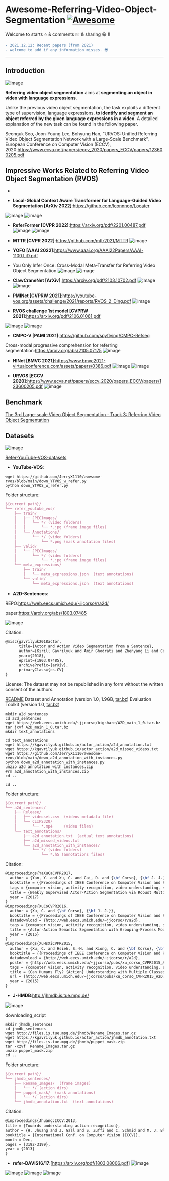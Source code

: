 # Awesome-Referring-Video-Object-Segmentation [![Awesome](https://awesome.re/badge.svg)](https://awesome.re)

Welcome to starts ⭐ & comments 💹 & sharing 😀 !!

```diff
- 2021.12.12: Recent papers (from 2021) 
- welcome to add if any information misses. 😎
```

---

## Introduction

![image](https://user-images.githubusercontent.com/65257938/145671552-f3d3dad7-77e4-4f12-98de-016cc1184976.png)

**Referring video object segmentation** aims at **segmenting an object in video with language expressions**. 

Unlike the previous video object segmentation, the task exploits a different type of supervision, language expressions, **to identify and segment an object referred by the given language expressions in a video**. A detailed explanation of the new task can be found in the following paper.

Seonguk Seo, Joon-Young Lee, Bohyung Han, “URVOS: Unified Referring Video Object Segmentation Network with a Large-Scale Benchmark”, European Conference on Computer Vision (ECCV), 2020:<https://www.ecva.net/papers/eccv_2020/papers_ECCV/papers/123600205.pdf>

## Impressive Works Related to Referring Video Object Segmentation (RVOS)

*

* **Local-Global Context Aware Transformer for Language-Guided Video Segmentation [ArXiv 2022]**:<https://github.com/leonnnop/Locater>

![image](https://user-images.githubusercontent.com/65257938/159480646-02525835-13df-44ec-86ab-4256edd45993.png)
![image](https://user-images.githubusercontent.com/65257938/159480719-e40eeac2-1e08-43e8-989f-e48f25cb05bd.png)



* **ReferFormer [CVPR 2022]**:<https://arxiv.org/pdf/2201.00487.pdf>
![image](https://user-images.githubusercontent.com/65257938/148010130-db43e7e1-464e-4858-9aec-6a487c87b170.png)
![image](https://user-images.githubusercontent.com/65257938/148010352-9f642f2b-eca4-46a8-b131-98847f0c5237.png)


* **MTTR [CVPR 2022]**:<https://github.com/mttr2021/MTTR>
![image](https://user-images.githubusercontent.com/65257938/145671132-1a2c014e-6563-4f2e-91bd-cd58ed999a0a.png)

* **YOFO [AAAI 2022]**:<https://www.aaai.org/AAAI22Papers/AAAI-1100.LiD.pdf>
* You Only Infer Once: Cross-Modal Meta-Transfer for Referring Video Object Segmentation
![image](https://user-images.githubusercontent.com/65257938/155121320-338d9b02-edac-4288-ae52-bf9e6a7f90d7.png)
![image](https://user-images.githubusercontent.com/65257938/155121513-37b6edd2-bd0a-45fc-8ce7-8d5beefc1bf6.png)

* **ClawCraneNet [ArXiv]**:<https://arxiv.org/pdf/2103.10702.pdf>
![image](https://user-images.githubusercontent.com/65257938/157188461-437c2360-55a8-4c7d-89d1-8b3819a323f0.png)
![image](https://user-images.githubusercontent.com/65257938/157188239-2a9d25f6-ae1b-4727-9250-060414dab17d.png)

* **PMINet [CVPRW 2021]**:<https://youtube-vos.org/assets/challenge/2021/reports/RVOS_2_Ding.pdf>
![image](https://user-images.githubusercontent.com/65257938/145671186-0515bf89-1d71-4155-b3f9-27d6903e3f31.png)

* **RVOS challenge 1st model [CVPRW 2021]**:<https://arxiv.org/pdf/2106.01061.pdf>

![image](https://user-images.githubusercontent.com/65257938/155835526-ec3410a4-4004-410d-8e5f-c24e31404b1e.png)
![image](https://user-images.githubusercontent.com/65257938/155835539-8ba742e4-4cc4-4c7d-9d70-135578602936.png)


* **CMPC-V [PAMI 2021]**:<https://github.com/spyflying/CMPC-Refseg>

Cross-modal progressive comprehension for referring segmentation:<https://arxiv.org/abs/2105.07175>
![image](https://user-images.githubusercontent.com/65257938/145671302-40924570-9cd2-4ffa-84d3-5bd11b95358d.png)

* **HINet [BMVC 2021]**:<https://www.bmvc2021-virtualconference.com/assets/papers/0386.pdf>
![image](https://user-images.githubusercontent.com/65257938/151321471-05d4be4d-1dde-4ea2-a68c-ce3bf19552f8.png)
![image](https://user-images.githubusercontent.com/65257938/151321516-d7e8649a-6eba-460a-af12-f3c6e54e1271.png)



* **URVOS [ECCV 2020]**:<https://www.ecva.net/papers/eccv_2020/papers_ECCV/papers/123600205.pdf>
![image](https://user-images.githubusercontent.com/65257938/145671358-229d8e56-8d40-4cc1-bb4f-58bbff38a452.png)


## Benchmark
[The 3rd Large-scale Video Object Segmentation - Track 3: Referring Video Object Segmentation](https://competitions.codalab.org/competitions/29139#results)



## Datasets

![image](https://user-images.githubusercontent.com/65257938/148003637-0384d2a7-9836-488e-96c3-5a282c01c102.png)



[Refer-YouTube-VOS-datasets](https://drive.google.com/drive/folders/1J45ubR8Y24wQ6dzKOTkfpd9GS_F9A2kb)

* **YouTube-VOS**:
```shell
wget https://github.com/JerryX1110/awesome-rvos/blob/main/down_YTVOS_w_refer.py
python down_YTVOS_w_refer.py
```

Folder structure:
```latex
${current_path}/
└── refer_youtube_vos/ 
    ├── train/
    │   ├── JPEGImages/
    │   │   └── */ (video folders)
    │   │       └── *.jpg (frame image files) 
    │   └── Annotations/
    │       └── */ (video folders)
    │           └── *.png (mask annotation files) 
    ├── valid/
    │   └── JPEGImages/
    │       └── */ (video folders)
    │           └── *.jpg (frame image files) 
    └── meta_expressions/
        ├── train/
        │   └── meta_expressions.json  (text annotations)
        └── valid/
            └── meta_expressions.json  (text annotations)
```



* **A2D-Sentences**:

REPO:<https://web.eecs.umich.edu/~jjcorso/r/a2d/>

paper:<https://arxiv.org/abs/1803.07485>

![image](https://user-images.githubusercontent.com/65257938/147182456-d4f25e64-a8a0-4e18-9d56-8bbdacae6f80.png)

Citation:
```latex
@misc{gavrilyuk2018actor,
      title={Actor and Action Video Segmentation from a Sentence}, 
      author={Kirill Gavrilyuk and Amir Ghodrati and Zhenyang Li and Cees G. M. Snoek},
      year={2018},
      eprint={1803.07485},
      archivePrefix={arXiv},
      primaryClass={cs.CV}
}
```
License: The dataset may not be republished in any form without the written consent of the authors.

[README](https://web.eecs.umich.edu/~jjcorso/r/a2d/files/README)
Dataset and Annotation (version 1.0, 1.9GB, [tar.bz](https://web.eecs.umich.edu/~jjcorso/bigshare/A2D_main_1_0.tar.bz))
Evaluation Toolkit (version 1.0, [tar.bz](https://web.eecs.umich.edu/~jjcorso/bigshare/A2D_eval_1_0.tar.bz))

```shell
mkdir a2d_sentences
cd a2d_sentences
wget https://web.eecs.umich.edu/~jjcorso/bigshare/A2D_main_1_0.tar.bz
tar jxvf A2D_main_1_0.tar.bz
mkdir text_annotations

cd text_annotations
wget https://kgavrilyuk.github.io/actor_action/a2d_annotation.txt
wget https://kgavrilyuk.github.io/actor_action/a2d_missed_videos.txt
wget https://github.com/JerryX1110/awesome-rvos/blob/main/down_a2d_annotation_with_instances.py
python down_a2d_annotation_with_instances.py
unzip a2d_annotation_with_instances.zip
#rm a2d_annotation_with_instances.zip
cd ..

cd ..

```


Folder structure:
```latex
${current_path}/
└── a2d_sentences/ 
    ├── Release/
    │   ├── videoset.csv  (videos metadata file)
    │   └── CLIPS320/
    │       └── *.mp4     (video files)
    └── text_annotations/
        ├── a2d_annotation.txt  (actual text annotations)
        ├── a2d_missed_videos.txt
        └── a2d_annotation_with_instances/ 
            └── */ (video folders)
                └── *.h5 (annotations files) 
```

Citation:
```latex
@inproceedings{YaXuCaCVPR2017,
  author = {Yan, Y. and Xu, C. and Cai, D. and {\bf Corso}, {\bf J. J.}},
  booktitle = {{Proceedings of IEEE Conference on Computer Vision and Pattern Recognition}},
  tags = {computer vision, activity recognition, video understanding, semantic segmentation},
  title = {Weakly Supervised Actor-Action Segmentation via Robust Multi-Task Ranking},
  year = {2017}
}
@inproceedings{XuCoCVPR2016,
  author = {Xu, C. and {\bf Corso}, {\bf J. J.}},
  booktitle = {{Proceedings of IEEE Conference on Computer Vision and Pattern Recognition}},
  datadownload = {http://web.eecs.umich.edu/~jjcorso/r/a2d},
  tags = {computer vision, activity recognition, video understanding, semantic segmentation},
  title = {Actor-Action Semantic Segmentation with Grouping-Process Models},
  year = {2016}
}
@inproceedings{XuHsXiCVPR2015,
  author = {Xu, C. and Hsieh, S.-H. and Xiong, C. and {\bf Corso}, {\bf J. J.}},
  booktitle = {{Proceedings of IEEE Conference on Computer Vision and Pattern Recognition}},
  datadownload = {http://web.eecs.umich.edu/~jjcorso/r/a2d},
  poster = {http://web.eecs.umich.edu/~jjcorso/pubs/xu_corso_CVPR2015_A2D_poster.pdf},
  tags = {computer vision, activity recognition, video understanding, semantic segmentation},
  title = {Can Humans Fly? {Action} Understanding with Multiple Classes of Actors},
  url = {http://web.eecs.umich.edu/~jjcorso/pubs/xu_corso_CVPR2015_A2D.pdf},
  year = {2015}
}
```

* **J-HMDB**:<http://jhmdb.is.tue.mpg.de/>

![image](https://user-images.githubusercontent.com/65257938/147182575-9ee87a7d-c78d-4ce8-90fe-1109204643da.png)

downloading_script
```shell
mkdir jhmdb_sentences
cd jhmdb_sentences
wget http://files.is.tue.mpg.de/jhmdb/Rename_Images.tar.gz
wget https://kgavrilyuk.github.io/actor_action/jhmdb_annotation.txt
wget http://files.is.tue.mpg.de/jhmdb/puppet_mask.zip
tar -xzvf  Rename_Images.tar.gz
unzip puppet_mask.zip
cd ..
```

Folder structure:
```latex
${current_path}/
└── jhmdb_sentences/ 
    ├── Rename_Images/  (frame images)
    │   └── */ (action dirs)
    ├── puppet_mask/  (mask annotations)
    │   └── */ (action dirs)
    └── jhmdb_annotation.txt  (text annotations)
```

Citation:
```latex
@inproceedings{Jhuang:ICCV:2013,
title = {Towards understanding action recognition},
author = {H. Jhuang and J. Gall and S. Zuffi and C. Schmid and M. J. Black},
booktitle = {International Conf. on Computer Vision (ICCV)},
month = Dec,
pages = {3192-3199},
year = {2013}
}
```

* **refer-DAVIS16/17**:[https://arxiv.org/pdf/1803.08006.pdf]
![image](https://user-images.githubusercontent.com/65257938/148004515-5a099e89-9665-4181-a046-92e33fe975e9.png)

![image](https://user-images.githubusercontent.com/65257938/148004081-0558f83c-404d-4d0f-aaf8-856ab3f462e5.png)
![image](https://user-images.githubusercontent.com/65257938/148004251-7602955f-6a05-4f18-84ff-e18a523a0475.png)
![image](https://user-images.githubusercontent.com/65257938/148004319-b9287160-5e37-4e97-b58c-330be7678a67.png)


